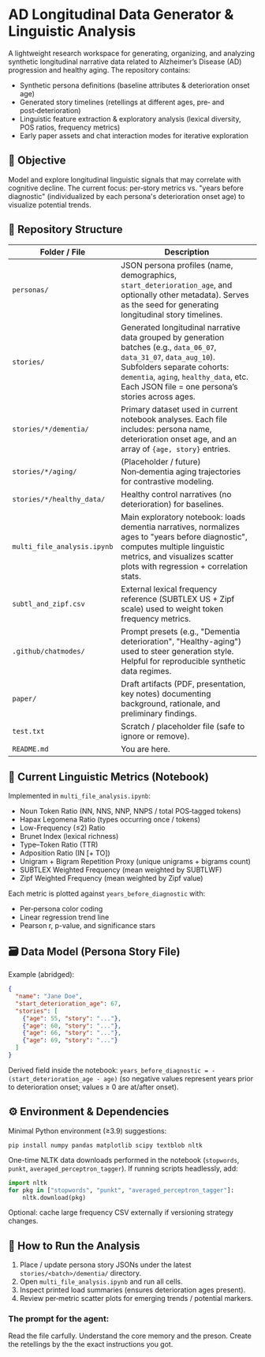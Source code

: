 # AD Longitudinal Data Generator & Linguistic Analysis

A lightweight research workspace for generating, organizing, and analyzing synthetic longitudinal narrative data related to Alzheimer’s Disease (AD) progression and healthy aging. The repository contains:
- Synthetic persona definitions (baseline attributes & deterioration onset age)
- Generated story timelines (retellings at different ages, pre‑ and post‑deterioration)
- Linguistic feature extraction & exploratory analysis (lexical diversity, POS ratios, frequency metrics)
- Early paper assets and chat interaction modes for iterative exploration

## 🎯 Objective
Model and explore longitudinal linguistic signals that may correlate with cognitive decline. The current focus: per‑story metrics vs. "years before diagnostic" (individualized by each persona's deterioration onset age) to visualize potential trends.

## 📂 Repository Structure
| Folder / File | Description |
| ------------- | ----------- |
| `personas/` | JSON persona profiles (name, demographics, `start_deterioration_age`, and optionally other metadata). Serves as the seed for generating longitudinal story timelines. |
| `stories/` | Generated longitudinal narrative data grouped by generation batches (e.g., `data_06_07`, `data_31_07`, `data_aug_10`). Subfolders separate cohorts: `dementia`, `aging`, `healthy_data`, etc. Each JSON file = one persona’s stories across ages. |
| `stories/*/dementia/` | Primary dataset used in current notebook analyses. Each file includes: persona name, deterioration onset age, and an array of `{age, story}` entries. |
| `stories/*/aging/` | (Placeholder / future) Non‑dementia aging trajectories for contrastive modeling. |
| `stories/*/healthy_data/` | Healthy control narratives (no deterioration) for baselines. |
| `multi_file_analysis.ipynb` | Main exploratory notebook: loads dementia narratives, normalizes ages to "years before diagnostic", computes multiple linguistic metrics, and visualizes scatter plots with regression + correlation stats. |
| `subtl_and_zipf.csv` | External lexical frequency reference (SUBTLEX US + Zipf scale) used to weight token frequency metrics. |
| `.github/chatmodes/` | Prompt presets (e.g., "Dementia deterioration", "Healthy-aging") used to steer generation style. Helpful for reproducible synthetic data regimes. |
| `paper/` | Draft artifacts (PDF, presentation, key notes) documenting background, rationale, and preliminary findings. |
| `test.txt` | Scratch / placeholder file (safe to ignore or remove). |
| `README.md` | You are here. |

## 🧪 Current Linguistic Metrics (Notebook)
Implemented in `multi_file_analysis.ipynb`:
- Noun Token Ratio (NN, NNS, NNP, NNPS / total POS‑tagged tokens)
- Hapax Legomena Ratio (types occurring once / tokens)
- Low-Frequency (≤2) Ratio
- Brunet Index (lexical richness)
- Type–Token Ratio (TTR)
- Adposition Ratio (IN [+ TO])
- Unigram + Bigram Repetition Proxy (unique unigrams + bigrams count)
- SUBTLEX Weighted Frequency (mean weighted by SUBTLWF)
- Zipf Weighted Frequency (mean weighted by Zipf value)

Each metric is plotted against `years_before_diagnostic` with:
- Per‑persona color coding
- Linear regression trend line
- Pearson r, p-value, and significance stars

## 🗃 Data Model (Persona Story File)
Example (abridged):
```json
{
  "name": "Jane Doe",
  "start_deterioration_age": 67,
  "stories": [
    {"age": 55, "story": "..."},
    {"age": 60, "story": "..."},
    {"age": 66, "story": "..."},
    {"age": 69, "story": "..."}
  ]
}
```
Derived field inside the notebook: `years_before_diagnostic = -(start_deterioration_age - age)` (so negative values represent years prior to deterioration onset; values ≥ 0 are at/after onset).

## ⚙️ Environment & Dependencies
Minimal Python environment (≥3.9) suggestions:
```
pip install numpy pandas matplotlib scipy textblob nltk
```
One-time NLTK data downloads performed in the notebook (`stopwords`, `punkt`, `averaged_perceptron_tagger`). If running scripts headlessly, add:
```python
import nltk
for pkg in ["stopwords", "punkt", "averaged_perceptron_tagger"]:
    nltk.download(pkg)
```
Optional: cache large frequency CSV externally if versioning strategy changes.

## 🚀 How to Run the Analysis
1. Place / update persona story JSONs under the latest `stories/<batch>/dementia/` directory.
2. Open `multi_file_analysis.ipynb` and run all cells.
3. Inspect printed load summaries (ensures deterioration ages present).
4. Review per‑metric scatter plots for emerging trends / potential markers.

### The prompt for the agent:
Read the file carfully. Understand the core memory and the preson. Create the retellings by the the exact instructions you got. 
